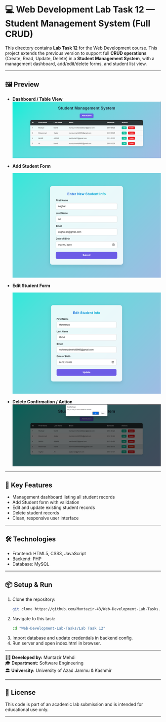 # 💻 Web Development Lab Task 12 — Student Management System (Full CRUD)

This directory contains **Lab Task 12** for the Web Development course. This project extends the previous version to support full **CRUD operations** (Create, Read, Update, Delete) in a **Student Management System**, with a management dashboard, add/edit/delete forms, and student list view.

---

## 🖼️ Preview

- **Dashboard / Table View**  
  ![Table Preview](./Images/Table_Preview.png)

- **Add Student Form**  
  <p align="center">  
    <img src="./Images/Add_Preview.png" alt="Add Preview">  
  </p>

- **Edit Student Form**  
  <p align="center">  
    <img src="./Images/Edit_Preview.png" alt="Edit Preview">  
  </p>

- **Delete Confirmation / Action**  
  ![Table Preview](./Images/Delete_Preview.png)

---

## 🎯 Key Features

- Management dashboard listing all student records  
- Add Student form with validation  
- Edit and update existing student records  
- Delete student records  
- Clean, responsive user interface  

---

## 🛠 Technologies

- Frontend: HTML5, CSS3, JavaScript  
- Backend: PHP
- Database: MySQL  

---

## 📦 Setup & Run

1. Clone the repository:  
   ```bash
   git clone https://github.com/Muntazir-43/Web-Development-Lab-Tasks.git
   ```
2. Navigate to this task:
   ```bash
   cd "Web-Development-Lab-Tasks/Lab Task 12"
   ```
3. Import database and update credentials in backend config.
4. Run server and open index.html in browser.

---
   
🧑‍💻 **Developed by:** Muntazir Mehdi  
🎓 **Department:** Software Engineering  
🏛️ **University:** University of Azad Jammu & Kashmir

---

## 📃 License

This code is part of an academic lab submission and is intended for educational use only.

---
